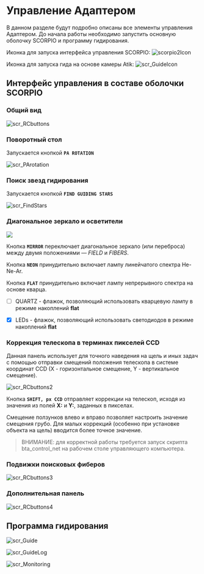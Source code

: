 # Управление Адаптером
В данном разделе будут подробно описаны все элементы управления Адаптером. До начала работы необходимо запустить основную оболочку SCORPIO и программу гидирования.

Иконка для запуска интерфейса управления SCORPIO: ![scorpio2Icon](pic/scorpio2Icon.png)

Иконка для запуска гида на основе камеры Atik: ![scr_GuideIcon](pic/scr_GuideIcon.png)

## Интерфейс управления в составе оболочки SCORPIO

### Общий вид

![scr_RCbuttons](pic/scr_RCbuttons.png)



### Поворотный стол

Запускается кнопкой **`PA ROTATION`**

![scr_PArotation](pic/scr_PArotation.png)



### Поиск звезд гидирования

Запускается кнопкой **`FIND GUIDING STARS`**

![scr_FindStars](pic/scr_FindStars.png)



### Диагональное зеркало и осветители

![](pic/scr_RCbuttons1.png)

Кнопка **`MIRROR`**  переключает диагональное зеркало (или переброса) между двумя положениями — *FIELD* и *FIBERS*.

Кнопка **`NEON`**  принудительно включает лампу линейчатого спектра He-Ne-Ar.

Кнопка **`FLAT`**  принудительно включает лампу непрерывного спектра на основе кварца.

- [ ] QUARTZ  - флажок, позволяющий использовать кварцевую лампу в режиме накоплений **flat**
- [x] LEDs - флажок, позволяющий использовать светодиодов в режиме накоплений **flat**



### Коррекция телескопа в терминах пикселей CCD

Данная панель использует для точного наведения на щель и иных задач с помощью отправки смещений положения телескопа в системе координат CCD (X - горизонтальное смещение, Y - вертикальное смещение). 

![scr_RCbuttons2](pic/scr_RCbuttons2.png)

Кнопка **`SHIFT, px CCD`** отправляет коррекции на телескоп, исходя из значения из полей **X:** и **Y:**, заданных в пикселах.

Смещение ползунков влево и вправо позволяет настроить значение смещения грубо. Для малых коррекций (особенно при установке объекта на щель) вводится более точное значение.

> ВНИМАНИЕ: для корректной работы требуется запуск скрипта bta_control_net на рабочем столе управляющего компьютера.

### Подвижки поисковых фиберов

![scr_RCbuttons3](pic/scr_RCbuttons3.png)

### Дополнительная панель

![scr_RCbuttons4](pic/scr_RCbuttons4.png)





## Программа гидирования



![scr_Guide](pic/scr_Guide.png)





![scr_GuideLog](pic/scr_GuideLog.png)



![scr_Monitoring](pic/scr_Monitoring.png)